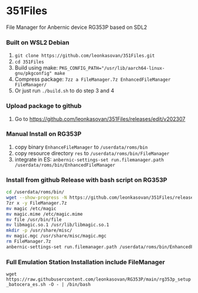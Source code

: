 # 351Files
File Manager for Anbernic device RG353P based on SDL2

### Built on WSL2 Debian
1. `git clone https://github.com/leonkasovan/351Files.git`  
2. `cd 351Files`  
3. Build using make: `PKG_CONFIG_PATH="/usr/lib/aarch64-linux-gnu/pkgconfig" make`  
4. Compress package: `7zz a FileManager.7z EnhancedFileManager FileManager/`
5. Or just run `./build.sh` to do step 3 and 4  

### Upload package to github  
1. Go to https://github.com/leonkasovan/351Files/releases/edit/v202307  

### Manual Install on RG353P  
1. copy binary `EnhanceFileManager` to `/userdata/roms/bin`  
2. copy resource directory `res`  to `/userdata/roms/bin/FileManager`
3. integrate in ES: `anbernic-settings-set run.filemanager.path /userdata/roms/bin/EnhancedFileManager`

### Install from github Release with bash script on RG353P
```bash
cd /userdata/roms/bin/
wget --show-progress -N https://github.com/leonkasovan/351Files/releases/download/v202307/FileManager.7z
7zr x -y FileManager.7z
mv magic /etc/magic
mv magic.mime /etc/magic.mime
mv file /usr/bin/file
mv libmagic.so.1 /usr/lib/libmagic.so.1
mkdir -p /usr/share/misc/
mv magic.mgc /usr/share/misc/magic.mgc
rm FileManager.7z
anbernic-settings-set run.filemanager.path /userdata/roms/bin/EnhancedFileManager
```

### Full Emulation Station Installation include FileManager
`wget https://raw.githubusercontent.com/leonkasovan/RG353P/main/rg353p_setup_batocera_es.sh -O - | /bin/bash`  
